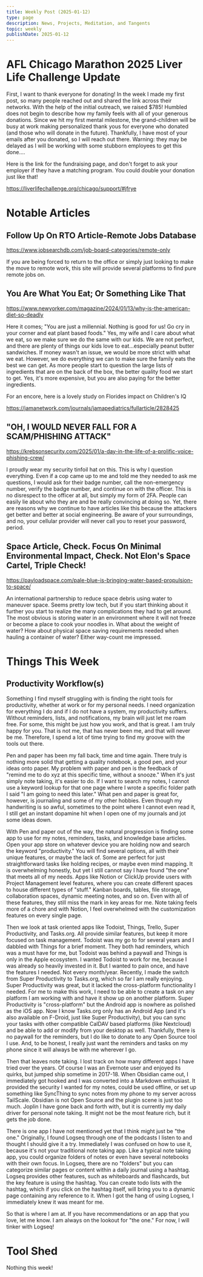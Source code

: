 ```yaml
---
title: Weekly Post (2025-01-12)
type: page
description: News, Projects, Meditation, and Tangents
topic: weekly
publishDate: 2025-01-12
---
```



# AFL Chicago Marathon 2025 Liver Life Challenge Update

First, I want to thank everyone for donating! In the week I made my first post, so many people reached out and shared the link across their networks. With the help of the initial outreach, we raised $785! Humbled does not begin to describe how my family feels with all of your generous donations. Since we hit my first mental milestone, the grand-children will be busy at work making personalized thank yous for everyone who donated (and those who will donate in the future). Thankfully, I have most of your emails after you donated, so I will reach out there. Warning: they may be delayed as I will be working with some stubborn employees to get this done....


Here is the link for the fundraising page, and don't forget to ask your employer if they have a matching program. You could double your donation just like that!

https://liverlifechallenge.org/chicago/support/#jfrye


# Notable Articles


## Follow Up On RTO Article-Remote Jobs Database

https://www.jobsearchdb.com/job-board-categories/remote-only

If you are being forced to return to the office or simply just looking to make the move to remote work, this site will provide several platforms to find pure remote jobs on.


## You Are What You Eat; Or Something Like That


https://www.newyorker.com/magazine/2024/01/13/why-is-the-american-diet-so-deadly


Here it comes; "You are just a millennial. Nothing is good for us! Go cry in your corner and eat plant based foods." Yes, my wife and I care about what we eat, so we make sure we do the same with our kids. We are not perfect, and there are plenty of things our kids love to eat...especially peanut butter sandwiches. If money wasn't an issue, we would be more strict with what we eat. However, we do everything we can to make sure the family eats the best we can get. As more people start to question the large lists of ingredients that are on the back of the box, the better quality food we start to get. Yes, it's more expensive, but you are also paying for the better ingredients.

For an encore, here is a lovely study on Florides impact on Children's IQ

https://jamanetwork.com/journals/jamapediatrics/fullarticle/2828425


## "OH, I WOULD NEVER FALL FOR A SCAM/PHISHING ATTACK"

https://krebsonsecurity.com/2025/01/a-day-in-the-life-of-a-prolific-voice-phishing-crew/

I proudly wear my security tinfoil hat on this. This is why I question everything. Even if a cop came up to me and told me they needed to ask me questions, I would ask for their badge number, call the non-emergency number, verify the badge number, and continue on with the officer. This is no disrespect to the officer at all, but simply my form of 2FA. People can easily lie about who they are and be really convincing at doing so. Yet, there are reasons why we continue to have articles like this because the attackers get better and better at social engineering. Be aware of your surroundings, and no, your cellular provider will never call you to reset your password, period.

## Space Article, Check. Focus On Minimal Environmental Impact, Check. Not Elon's Space Cartel, Triple Check!

https://payloadspace.com/pale-blue-is-bringing-water-based-propulsion-to-space/

An international partnership to reduce space debris using water to maneuver space. Seems pretty low tech, but if you start thinking about it further you start to realize the many complications they had to get around. The most obvious is storing water in an environment where it will not freeze or become a place to cook your noodles in. What about the weight of water? How about physical space saving requirements needed when hauling a container of water? Either way-count me impressed.

# Things This Week

## Productivity Workflow(s)
Something I find myself struggling with is finding the right tools for productivity, whether at work or for my personal needs. I need organization for everything I do and if I do not have a system, my productivity suffers. Without reminders, lists, and notifications, my brain will just let me roam free. For some, this might be just how you work, and that is great. I am truly happy for you. That is not me, that has never been me, and that will never be me. Therefore, I spend a lot of time trying to find my groove with the tools out there.

Pen and paper has been my fall back, time and time again. There truly is nothing more solid that getting a quality notebook, a good pen, and your ideas onto paper. My problem with paper and pen is the feedback of "remind me to do xyz at this specific time, without a snooze." When it's just simply note taking, it's easier to do. If I want to search my notes, I cannot use a keyword lookup for that one page where I wrote a specific folder path I said "I am going to need this later." What pen and paper is great for, however, is journaling and some of my other hobbies. Even though my handwriting is so awful, sometimes to the point where I cannot even read it, I still get an instant dopamine hit when I open one of my journals and jot some ideas down.

With Pen and paper out of the way, the natural progression is finding some app to use for my notes, reminders, tasks, and knowledge base articles. Open your app store on whatever device you are holding now and search the keyword "productivity." You will find several options, all with their unique features, or maybe the lack of. Some are perfect for just straightforward tasks like holding recipes, or maybe even mind mapping. It is overwhelming honestly, but yet I still cannot say I have found "the one" that meets all of my needs. Apps like Notion or ClickUp provide users with Project Management level features, where you can create different spaces to house different types of "stuff." Kanban boards, tables, file storage, collaboration spaces, dynamic meeting notes, and so on. Even with all of these features, they still miss the mark in key areas for me. Note taking feels more of a chore and with Notion, I feel overwhelmed with the customization features on every single page.

Then we look at task oriented apps like Todoist, Things, Trello, Super Productivity, and Tasks.org. All provide similar features, but keep it more focused on task management. Todoist was my go to for several years and I dabbled with Things for a brief moment. They both had reminders, which was a must have for me, but Todoist was behind a paywall and Things is only in the Apple ecosystem. I wanted Todoist to work for me, because I was already so heavily invested in it. But I wanted to pain once, and have the features I needed. Not every month/year. Recently, I made the switch from Super Productivity to Tasks.org, which so far I am really enjoying. Super Productivity was great, but it lacked the cross-platform functionality I needed. For me to make this work, I need to be able to create a task on any platform I am working with and have it show up on another platform. Super Productivity is "cross-platform" but the Android app is nowhere as polished as the iOS app. Now I know Tasks.org only has an Android App (and it's also available on F-Droid, just like Super Productivity), but you can sync your tasks with other compatible CalDAV based platforms (like Nextcloud) and be able to add or modify from your desktop as well. Thankfully, there is no paywall for the reminders, but I do like to donate to any Open Source tool I use. And, to be honest, I really just want the reminders and tasks on my phone since it will always be with me wherever I go.

Then that leaves note taking. I lost track on how many different apps I have tried over the years. Of course I was an Evernote user and enjoyed its quirks, but jumped ship sometime in 2017-18. When Obsidian came out, I immediately got hooked and I was converted into a Markdown enthusiast. It provided the security I wanted for my notes, could be used offline, or set up something like SyncThing to sync notes from my phone to my server across TailScale. Obsidian is not Open Source and the plugin scene is just too much. Joplin I have gone back and forth with, but it is currently my daily driver for personal note taking. It might not be the most feature rich, but it gets the job done.

There is one app I have not mentioned yet that I think might just be "the one." Originally, I found Logseq through one of the podcasts I listen to and thought I should give it a try. Immediately I was confused on how to use it, because it's not your traditional note taking app. Like a typical note taking app, you could organize folders of notes or even have several notebooks with their own focus. In Logseq, there are no "folders" but you can categorize similar pages or content within a daily journal using a hashtag. Logseq provides other features, such as whiteboards and flashcards, but the key feature is using the hashtag. You can create todo lists with the hashtag, which if you click on the hashtag itself, will bring you to a dynamic page containing any reference to it. When I got the hang of using Logseq, I immediately knew it was meant for me.

So that is where I am at. If you have recommendations or an app that you love, let me know. I am always on the lookout for "the one." For now, I will tinker with Logseq!

# Tool Shed

Nothing this week!

